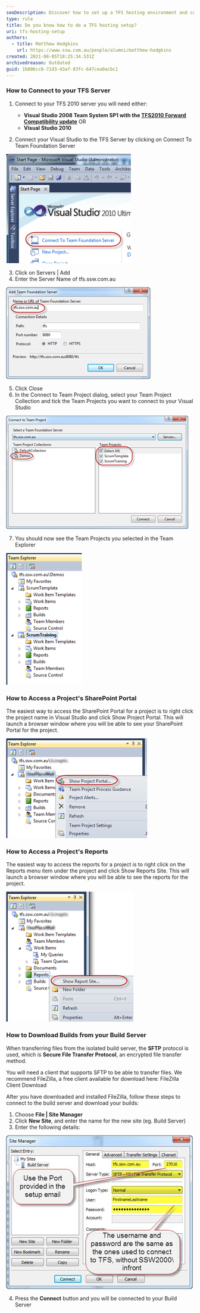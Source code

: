 ```yaml
---
seoDescription: Discover how to set up a TFS hosting environment and connect with ease. Learn the steps for connecting to your Visual Studio server, accessing project portals, reports, and downloading builds from your build server.
type: rule
title: Do you know how to do a TFS hosting setup?
uri: tfs-hosting-setup
authors:
  - title: Matthew Hodgkins
    url: https://www.ssw.com.au/people/alumni/matthew-hodgkins
created: 2021-08-05T18:25:34.531Z
archivedreason: Outdated
guid: 1b806cc8-71d3-43af-83fc-647cea0acbc1
---
```


### How to Connect to your TFS Server

1. Connect to your TFS 2010 server you will need either:

   - **Visual Studio 2008 Team System SP1 with the [TFS2010 Forward Compatibility update](http://www.microsoft.com/downloads/en/details.aspx?FamilyID=cf13ea45-d17b-4edc-8e6c-6c5b208ec54d&displaylang=en)** OR
   - **Visual Studio 2010**

<!--endintro-->

2. Connect your Visual Studio to the TFS Server by clicking on Connect To Team Foundation Server

![Figure 1 - Click on Connect To Team Foundation Server](connecttotfs.jpeg)

3. Click on Servers | Add
4. Enter the Server Name of tfs.ssw.com.au

![Figure 2 - Enter the server name](enterservername.jpeg)

5. Click Close
6. In the Connect to Team Project dialog, select your Team Project Collection and tick the Team Projects you want to connect to your Visual Studio

![Figure 3 - Select your Team Project Collections and associated Team Projects](teamproject.jpeg)

7. You should now see the Team Projects you selected in the Team Explorer

![Figure 4 - The Projects now appear in the Team Explorer](projectinteamexplorer.jpeg)

### How to Access a Project's SharePoint Portal

The easiest way to access the SharePoint Portal for a project is to right click the project name in Visual Studio and click Show Project Portal. This will launch a browser window where you will be able to see your SharePoint Portal for the project.

![Figure 5 - Right click on your Project and click Show Project Portal to launch the SharePoint Portal](findprojectportal.jpeg)

### How to Access a Project's Reports

The easiest way to access the reports for a project is to right click on the Reports menu item under the project and click Show Reports Site. This will launch a browser window where you will be able to see the reports for the project.

![Figure 6 - In your project, right click on Reports and select Show Report Site to view that projects reports](viewreport.jpeg)

### How to Download Builds from your Build Server

When transferring files from the isolated build server, the **SFTP** protocol is used, which is **Secure File Transfer Protocol**, an encrypted file transfer method.

You will need a client that supports SFTP to be able to transfer files. We recommend FileZilla, a free client available for download here: FileZilla Client Download

After you have downloaded and installed FileZilla, follow these steps to connect to the build server and download your builds:

1. Choose **File | Site Manager**
2. Click **New Site**, and enter the name for the new site (eg. Build Server)
3. Enter the following details:

![Figure 7 - Fill in Host, Port, Server Type, Login Type, User and Password](setupsftpsite.jpeg)

4. Press the **Connect** button and you will be connected to your Build Server
